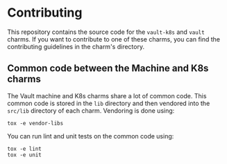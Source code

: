 # Contributing

This repository contains the source code for the `vault-k8s` and `vault` charms. If you want to contribute to one of these charms, you can find the contributing guidelines in the charm's directory.

## Common code between the Machine and K8s charms

The Vault machine and K8s charms share a lot of common code. This common code is stored in the `lib` directory and then vendored into the `src/lib` directory of each charm. Vendoring is done using:

```shell
tox -e vendor-libs
```

You can run lint and unit tests on the common code using:

```shell
tox -e lint
tox -e unit
```
